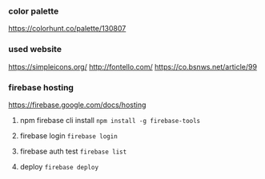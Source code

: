 
### color palette
https://colorhunt.co/palette/130807

### used website
https://simpleicons.org/
http://fontello.com/
https://co.bsnws.net/article/99


### firebase hosting
https://firebase.google.com/docs/hosting

1. npm firebase cli install
    `npm install -g firebase-tools`

2. firebase login
    `firebase login`

3. firebase auth test
    `firebase list`

4. deploy
    `firebase deploy`